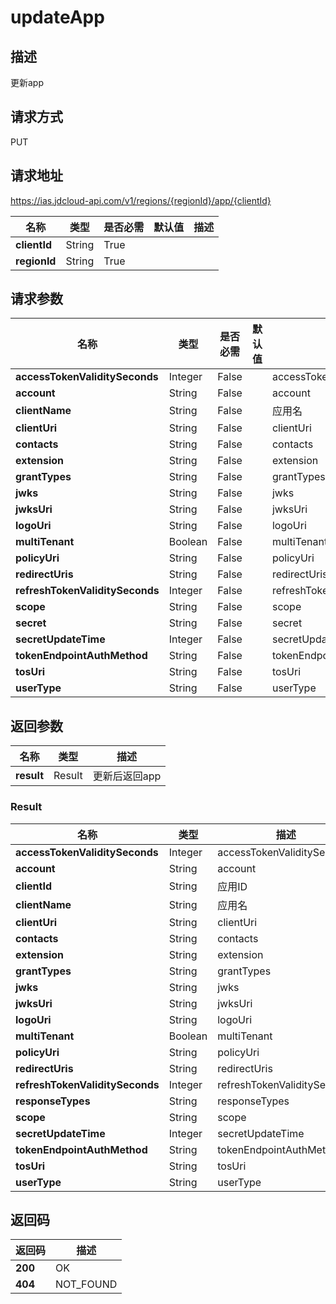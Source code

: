 # updateApp


## 描述
更新app

## 请求方式
PUT

## 请求地址
https://ias.jdcloud-api.com/v1/regions/{regionId}/app/{clientId}

|名称|类型|是否必需|默认值|描述|
|---|---|---|---|---|
|**clientId**|String|True| | |
|**regionId**|String|True| | |

## 请求参数
|名称|类型|是否必需|默认值|描述|
|---|---|---|---|---|
|**accessTokenValiditySeconds**|Integer|False| |accessTokenValiditySeconds|
|**account**|String|False| |account|
|**clientName**|String|False| |应用名|
|**clientUri**|String|False| |clientUri|
|**contacts**|String|False| |contacts|
|**extension**|String|False| |extension|
|**grantTypes**|String|False| |grantTypes|
|**jwks**|String|False| |jwks|
|**jwksUri**|String|False| |jwksUri|
|**logoUri**|String|False| |logoUri|
|**multiTenant**|Boolean|False| |multiTenant|
|**policyUri**|String|False| |policyUri|
|**redirectUris**|String|False| |redirectUris|
|**refreshTokenValiditySeconds**|Integer|False| |refreshTokenValiditySeconds|
|**scope**|String|False| |scope|
|**secret**|String|False| |secret|
|**secretUpdateTime**|Integer|False| |secretUpdateTime|
|**tokenEndpointAuthMethod**|String|False| |tokenEndpointAuthMethod|
|**tosUri**|String|False| |tosUri|
|**userType**|String|False| |userType|


## 返回参数
|名称|类型|描述|
|---|---|---|
|**result**|Result|更新后返回app|

### Result
|名称|类型|描述|
|---|---|---|
|**accessTokenValiditySeconds**|Integer|accessTokenValiditySeconds|
|**account**|String|account|
|**clientId**|String|应用ID|
|**clientName**|String|应用名|
|**clientUri**|String|clientUri|
|**contacts**|String|contacts|
|**extension**|String|extension|
|**grantTypes**|String|grantTypes|
|**jwks**|String|jwks|
|**jwksUri**|String|jwksUri|
|**logoUri**|String|logoUri|
|**multiTenant**|Boolean|multiTenant|
|**policyUri**|String|policyUri|
|**redirectUris**|String|redirectUris|
|**refreshTokenValiditySeconds**|Integer|refreshTokenValiditySeconds|
|**responseTypes**|String|responseTypes|
|**scope**|String|scope|
|**secretUpdateTime**|Integer|secretUpdateTime|
|**tokenEndpointAuthMethod**|String|tokenEndpointAuthMethod|
|**tosUri**|String|tosUri|
|**userType**|String|userType|

## 返回码
|返回码|描述|
|---|---|
|**200**|OK|
|**404**|NOT_FOUND|
